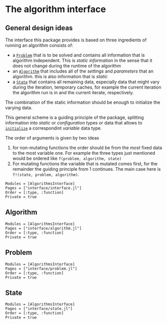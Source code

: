 # The algorithm interface

## General design ideas

The interface this package provides is based on three ingredients of running an algorithm
consists of:

* a [`Problem`](@ref) that is to be solved and contains all information that is algorithm independent.
  This is _static information_ in the sense that it does not change during the runtime of the algorithm
* an [`Algorithm`](@ref) that includes all of the _settings_ and _parameters_ that an algorithm.
  this is also information that is _static_
* a [`State`](@ref) that contains all remaining data, especially data that might vary during the iteration,
  temporary caches, for example the current iteration the algorithm run is in and the current iterate, respectively.

The combination of the static information should be enough to initialize the varying data.

This general scheme is a guiding principle of the package, splitting information into _static_
or _configuration_ types or data that allows to [`initialize`](@ref) a correspondint _variable_ data type.

The order of arguments is given by two ideas

1. for non-mutating functions the order should be from the most fixed data to the most variable one.
  For example the three types just mentioned would be ordered like `f(problem, algorithm, state)`
2. For mutating functions the variable that is mutated comes first, for the remainder the guiding principle from 1 continues.
  The main case here is `f!(state, problem, algorithm)`.

```@autodocs
Modules = [AlgorithmsInterface]
Pages = ["interface/interface.jl"]
Order = [:type, :function]
Private = true
```

## Algorithm

```@autodocs
Modules = [AlgorithmsInterface]
Pages = ["interface/algorithm.jl"]
Order = [:type, :function]
Private = true
```

## Problem

```@autodocs
Modules = [AlgorithmsInterface]
Pages = ["interface/problem.jl"]
Order = [:type, :function]
Private = true
```

## State

```@autodocs
Modules = [AlgorithmsInterface]
Pages = ["interface/state.jl"]
Order = [:type, :function]
Private = true
```